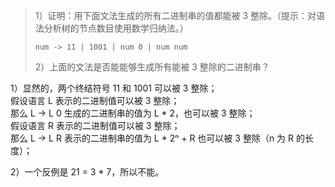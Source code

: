 > 1）证明：用下面文法生成的所有二进制串的值都能被 3 整除。（提示：对语法分析树的节点数目使用数学归纳法。）
>
>     num -> 11 | 1001 | num 0 | num num
>
> 2）上面的文法是否能能够生成所有能被 3 整除的二进制串？


1）显然的，两个终结符号 11 和 1001 可以被 3 整除；  
   假设语言 L 表示的二进制值可以被 3 整除；  
   那么 L -> L 0 生成的二进制串的值为 L \* 2，也可以被 3 整除；  
   假设语言 R 表示的二进制值可以被 3 整除；  
   那么 L -> L R 表示的二进制串的值为 L \* 2ⁿ + R 也可以被 3 整除（n 为 R 的长度）；  

2）一个反例是 21 = 3 \* 7，所以不能。
